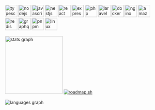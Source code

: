 <div>
  <img src="https://skillicons.dev/icons?i=ts" height="40" alt="typescript logo"  />
  <img src="https://skillicons.dev/icons?i=nodejs" height="40" alt="nodejs logo"  />
  <img src="https://skillicons.dev/icons?i=js" height="40" alt="javascript logo"  />
  <img src="https://skillicons.dev/icons?i=nestjs" height="40" alt="nestjs logo"  />
  <img src="https://skillicons.dev/icons?i=react" height="40" alt="react logo"  />
  <img src="https://skillicons.dev/icons?i=express" height="40" alt="express logo"  />
  <img src="https://skillicons.dev/icons?i=php" height="40" alt="php logo"  />
  <img src="https://skillicons.dev/icons?i=laravel" height="40" alt="laravel logo"  />
  <img src="https://skillicons.dev/icons?i=docker" height="40" alt="docker logo"  />
  <img src="https://skillicons.dev/icons?i=nginx" height="40" alt="nginx logo"  />
  <img src="https://skillicons.dev/icons?i=aws" height="40" alt="amazonwebservices logo"  />
  <img src="https://skillicons.dev/icons?i=redis" height="40" alt="redis logo"  />
  <img src="https://skillicons.dev/icons?i=graphql" height="40" alt="graphql logo"  />
  <img src="https://skillicons.dev/icons?i=pnpm" height="40" alt="pnpm logo"  />
  <img src="https://skillicons.dev/icons?i=linux" height="40" alt="linux logo"  />
</div>
<br clear="both">
<div>
  <img src="https://github-readme-stats.vercel.app/api?username=nonamich&hide_title=false&hide_rank=true&show_icons=true&include_all_commits=true&count_private=true&disable_animations=false&theme=github_dark&locale=en&hide_border=true" height="190" alt="stats graph"  />
  <a href="https://roadmap.sh"><img src="https://roadmap.sh/card/wide/674354f65434bf319aa6da84?variant=dark" alt="roadmap.sh"/></a>
</div>
<br clear="both">
<div>
  <img src="https://github-readme-stats.vercel.app/api/top-langs?username=nonamich&locale=en&&langs_count=10&theme=github_dark&hide_border=true" alt="languages graph"  />
</div>
